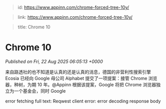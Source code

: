 > id: https://www.appinn.com/chrome-forced-tree-10y/

> link: https://www.appinn.com/chrome-forced-tree-10y/

> title: Chrome 10

# Chrome 10
_Published on Fri, 22 Aug 2025 06:05:13 +0000_

来自路透社的也不知道是认真的还是认真的消息，德国的非营利性搜索引擎 Ecosia 已经向 Google 母公司 Alphabet 提交了一项提案：接管 Chrome 浏览器，种树，为期 10 年。@Appinn 根据该提案，Google 将把 Chrome 浏览器独立为一个基金会，同时 Google  
  

error fetching full text: Reqwest client error: error decoding response body
